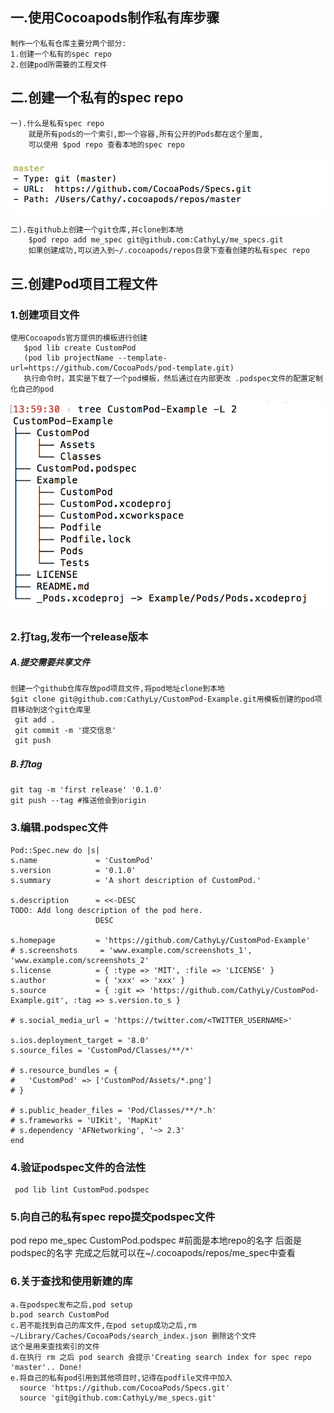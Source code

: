 ## 一.使用Cocoapods制作私有库步骤
    制作一个私有仓库主要分两个部分:
    1.创建一个私有的spec repo 
    2.创建pod所需要的工程文件
    
## 二.创建一个私有的spec repo
    一).什么是私有spec repo
        就是所有pods的一个索引,即一个容器,所有公开的Pods都在这个里面,
        可以使用 $pod repo 查看本地的spec repo
![image](https://raw.githubusercontent.com/CathyLy/imageForSource/master/CocoaPods/pod-repo.png)

    二).在github上创建一个git仓库,并clone到本地
        $pod repo add me_spec git@github.com:CathyLy/me_specs.git
        如果创建成功,可以进入到~/.cocoapods/repos目录下查看创建的私有spec repo

## 三.创建Pod项目工程文件
### 1.创建项目文件
    使用Cocoapods官方提供的模板进行创建
       $pod lib create CustomPod 
       (pod lib projectName --template-url=https://github.com/CocoaPods/pod-template.git)
       执行命令时，其实是下载了一个pod模板，然后通过在内部更改 .podspec文件的配置定制化自己的pod
![image](https://raw.githubusercontent.com/CathyLy/imageForSource/master/CocoaPods/customeExmaple.png)

### 2.打tag,发布一个release版本
##### A.提交需要共享文件
    创建一个github仓库存放pod项目文件,将pod地址clone到本地
    $git clone git@github.com:CathyLy/CustomPod-Example.git用模板创建的pod项目移动到这个git仓库里
     git add .
     git commit -m '提交信息'
     git push 
##### B.打tag
    git tag -m 'first release' '0.1.0'
    git push --tag #推送他会到origin
### 3.编辑.podspec文件
    Pod::Spec.new do |s|
    s.name             = 'CustomPod'
    s.version          = '0.1.0'
    s.summary          = 'A short description of CustomPod.'

    s.description      = <<-DESC
    TODO: Add long description of the pod here.
                       DESC

    s.homepage         = 'https://github.com/CathyLy/CustomPod-Example'
    # s.screenshots     = 'www.example.com/screenshots_1', 'www.example.com/screenshots_2'
    s.license          = { :type => 'MIT', :file => 'LICENSE' }
    s.author           = { 'xxx' => 'xxx' }
    s.source           = { :git => 'https://github.com/CathyLy/CustomPod-Example.git', :tag => s.version.to_s }

    # s.social_media_url = 'https://twitter.com/<TWITTER_USERNAME>'

    s.ios.deployment_target = '8.0'
    s.source_files = 'CustomPod/Classes/**/*'
  
    # s.resource_bundles = {
    #   'CustomPod' => ['CustomPod/Assets/*.png']
    # }

    # s.public_header_files = 'Pod/Classes/**/*.h'
    # s.frameworks = 'UIKit', 'MapKit'
    # s.dependency 'AFNetworking', '~> 2.3'
    end

### 4.验证podspec文件的合法性
     pod lib lint CustomPod.podspec


### 5.向自己的私有spec repo提交podspec文件
   pod repo me_spec CustomPod.podspec  #前面是本地repo的名字 后面是podspec的名字
    完成之后就可以在~/.cocoapods/repos/me_spec中查看
### 6.关于查找和使用新建的库
    a.在podspec发布之后,pod setup
    b.pod search CustomPod
    c.若不能找到自己的库文件,在pod setup成功之后,rm ~/Library/Caches/CocoaPods/search_index.json 删除这个文件
    这个是用来查找索引的文件
    d.在执行 rm 之后 pod search 会提示'Creating search index for spec repo 'master'.. Done!
    e.将自己的私有pod引用到其他项目时,记得在podfile文件中加入
      source 'https://github.com/CocoaPods/Specs.git'
      source 'git@github.com:CathyLy/me_specs.git'
    
    
